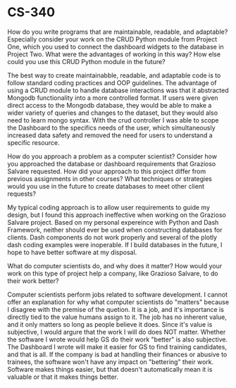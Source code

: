 # CS-340
How do you write programs that are maintainable, readable, and adaptable? Especially consider your work on the CRUD Python module from Project One, which you used to connect the dashboard widgets to the database in Project Two. What were the advantages of working in this way? How else could you use this CRUD Python module in the future?

The best way to create maintainabble, readable, and adaptable code is to follow standard coding practices and OOP guidelines. The advantage of using a CRUD module to handle database interactions was that it abstracted Mongodb functionality into a more controlled format. If users were given direct access to the Mongodb database, they would be able to make a wider variety of queries and changes to the dataset, but they would also need to learn mongo syntax. With the crud controller I was able to scope the Dashboard to the specifics needs of the user, which simultaneously increased data safety and removed the need for users to understand a specific resource. 


How do you approach a problem as a computer scientist? Consider how you approached the database or dashboard requirements that Grazioso Salvare requested. How did your approach to this project differ from previous assignments in other courses? What techniques or strategies would you use in the future to create databases to meet other client requests?

My typical coding approach is to allow user requirements to guide my design, but I found this approach ineffective when working on the Grazioso Salvare project. Based on my personal expereince with Python and Dash Framework, neither should ever be used when constructing databases for clients. Dash components do not work properly and several of the plotly dash coding examples were inoperable. If I build databases in the future, I hope to have better software at my disposal.

What do computer scientists do, and why does it matter? How would your work on this type of project help a company, like Grazioso Salvare, to do their work better?

Computer scientists perform jobs related to software development. I cannot offer an explanation for why what computer scientists do "matters" because I disagree with the premise of the quetion. It is a job, and it's importance is directly tied to the value humans assign to it. The job has no inherent value, and it only matters so long as people believe it does. Since it's value is subjective, I would argure that the work I will do does NOT matter. 
Whether the software I wrote would help GS do their work "better" is also subjective. The Dashboard I wrote will make it easier for GS to find training candidates, and that is all. If the company is bad at handling their finances or abusive to trainees, the software won't have any impact on "bettering" their work. Software makes things easier, but that doesn't automatically mean it is valuable or that it makes things better. 
